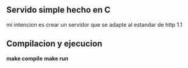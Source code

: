 ## Servido simple hecho en C
mi intencion es crear un servidor que se adapte al estandar de http 1.1
## Compilacion y ejecucion
**make compile**
**make run**
